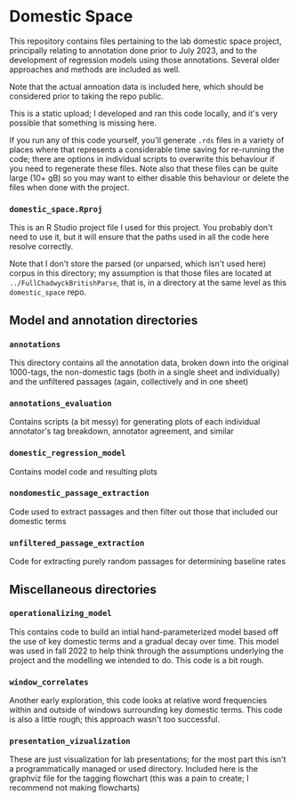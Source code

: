 # Domestic Space

This repository contains files pertaining to the lab domestic space project, principally relating to annotation done prior to July 2023, and to the development of regression models using those annotations. Several older approaches and methods are included as well. 

Note that the actual annoation data is included here, which should be considered prior to taking the repo public.

This is a static upload; I developed and ran this code locally, and it's very possible that something is missing here. 

 If you run any of this code yourself, you'll generate `.rds` files in a variety of places where that represents a considerable time saving for re-running the code; there are options in individual scripts to overwrite this behaviour if you need to regenerate these files. Note also that these files can be quite large (10+ gB) so you may want to either disable this behaviour or delete the files when done with the project.

### `domestic_space.Rproj`

This is an R Studio project file I used for this project. You probably don't need to use it, but it will ensure that the paths used in all the code here resolve correctly. 

Note that I don't store the parsed (or unparsed, which isn't used here) corpus in this directory; my assumption is that those files are located at `../FullChadwyckBritishParse`, that is, in a directory at the same level as this `domestic_space` repo.

## Model and annotation directories

### `annotations`

This directory contains all the annotation data, broken down into the original 1000-tags, the non-domestic tags (both in a single sheet and individually) and the unfiltered passages (again, collectively and in one sheet)

### `annotations_evaluation`

Contains scripts (a bit messy) for generating plots of each individual annotator's tag breakdown, annotator agreement, and similar

### `domestic_regression_model`

Contains model code and resulting plots

### `nondomestic_passage_extraction`

Code used to extract passages and then filter out those that included our domestic terms

### `unfiltered_passage_extraction`

Code for extracting purely random passages for determining baseline rates

## Miscellaneous directories

### `operationalizing_model`

This contains code to build an intial hand-parameterized model based off the use of key domestic terms and a gradual decay over time. This model was used in fall 2022 to help think through the assumptions underlying the project and the modelling we intended to do. This code is a bit rough.

### `window_correlates`

Another early exploration, this code looks at relative word frequencies within and outside of windows surrounding key domestic terms. This code is also a little rough; this approach wasn't too successful.

### `presentation_vizualization`

These are just visualization for lab presentations; for the most part this isn't a programmatically managed or used directory. Included here is the graphviz file for the tagging flowchart (this was a pain to create; I recommend not making flowcharts)

